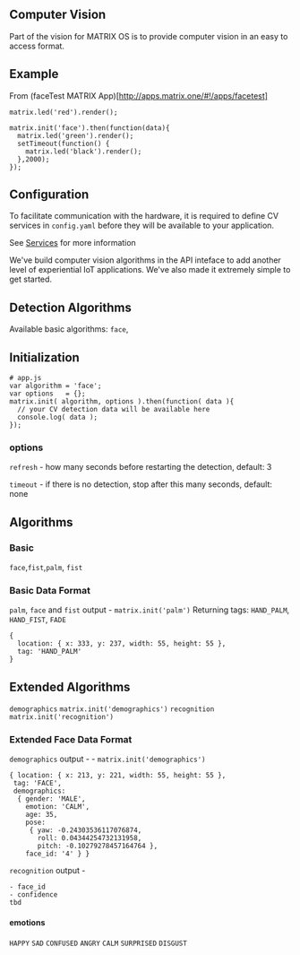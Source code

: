 ## Computer Vision
Part of the vision for MATRIX OS is to provide computer vision in an easy to access format.

## Example
From (faceTest MATRIX App)[http://apps.matrix.one/#!/apps/facetest]
```
matrix.led('red').render();

matrix.init('face').then(function(data){
  matrix.led('green').render();
  setTimeout(function() {
    matrix.led('black').render();
  },2000);
});
```

## Configuration
To facilitate communication with the hardware, it is required to define CV services in `config.yaml` before they will be available to your application.

See [Services](../Configuration/services.md) for more information

We've build computer vision algorithms in the API inteface to add another level of experiential IoT applications. We've also made it extremely simple to get started.

## Detection Algorithms
Available basic algorithms: `face`,

<!-- `thumb-up`
`palm-open`
`palm-closed`
`face-id`
`vehicle-count`
`person-count` -->

## Initialization
```
# app.js
var algorithm = 'face';
var options   = {};
matrix.init( algorithm, options ).then(function( data ){
  // your CV detection data will be available here
  console.log( data );
});
```

### options

`refresh` - how many seconds before restarting the detection, default: 3

`timeout` - if there is no detection, stop after this many seconds, default: none

## Algorithms

### Basic
`face`,`fist`,`palm`, `fist`

<!--
`blob`, `color`

`thumb-up`
`palm-open`
`palm-closed`
`face-id`
`vehicle-count`
`person-count` -->


### Basic Data Format
`palm`, `face` and `fist` output - `matrix.init('palm')`
Returning tags: `HAND_PALM`, `HAND_FIST`, `FADE`

```
{
  location: { x: 333, y: 237, width: 55, height: 55 },
  tag: 'HAND_PALM'
}
```

## Extended Algorithms
`demographics` `matrix.init('demographics')`
`recognition` `matrix.init('recognition')`

### Extended Face Data Format
`demographics` output - - `matrix.init('demographics')`
```
{ location: { x: 213, y: 221, width: 55, height: 55 },
 tag: 'FACE',
 demographics:
  { gender: 'MALE',
    emotion: 'CALM',
    age: 35,
    pose:
     { yaw: -0.24303536117076874,
       roll: 0.04344254732131958,
       pitch: -0.10279278457164764 },
    face_id: '4' } }
```

`recognition` output -
```
- face_id
- confidence
tbd
```

#### emotions
`HAPPY`
`SAD`
`CONFUSED`
`ANGRY`
`CALM`
`SURPRISED`
`DISGUST`


<!--## Base Options
These are applicable to all algorithms.

- `zone` - a nested array of x,y, width and height
- `zones` - an array of zone arrays

### Example
```
var zone1 =  [ 100, 100, 300, 400 ];
var zone2 =  [ 50, 50, 250, 300 ];
{
  zone: zone1,
  zones: [zone1, zone2]
}
``` -->

<!-- ## Gesture
```
matrix.init('gesture', options).then(function(data){})
```
`then` will call when any gesture is detected.

### Gesture Options
To trigger on specific gestures pass an array of the desired values as `options.detect`.

### Example
```
var options = { detect: ['THUMB_UP'] };
matrix.init('gesture', options);
```

#### Gestures
`THUMB_UP`
`PALM_OPEN`
`PALM_CLOSED`

### Data Format
// TODO -->

<!--
### Face Detection Options
To only detect particular characteristics pass an array of the desired values as `options.detect`.

### Example
```
var options = { detect: ['AGE', 'EMOTION','GENDER','FACE_ID','HEAD_POSE','FACE_FEATURES'] };
matrix.init('gesture', options);
```
-->

<!--
## Face Recognition
```
matrix.init('face-id').then(function(data){})
```  
Facial recognition requires a target face to be supplied to it first. This can be provided in the application folder or uploaded to the device.

### Options
To detect a face, supply it in `options.match`. Use an array to recognize multiple faces.

### Example
```
// preuploaded Example - myFace.jpg
matrix.init('face-id', { match: 'myFace' })
```
```
// dynamic faces from dashboard / mobile app / cli
matrix.on('faceUpload', function(data){
  // saves upload to filesystem
  matrix.save(data.name + '.' + data.typeSuffix, data.file);

  // retrieve the configuration variable
  var faces = matrix.faces;

  // update with new face file
  faces.push(data.name);

  // save new face to configuration
  matrix.config('faces', faces);

  // restart application to use new face
  matrix.restartApp();
});

// use configuration for recognition
matrix.init('face', { match: matrix.faces })
```
## Vehicle Counting
```
matrix.init('vehicle-count').then(function(data){})
```  

### Options
Toggle different detection modes depending on circumstances.

### Example
//TODO

## People Counting
```
matrix.init('people-count').then(function(data){})
```
### Options
### Example -->
